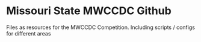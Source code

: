# Missouri State MWCCDC Github
Files as resources for the MWCCDC Competition. Including scripts / configs for different areas
